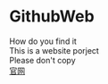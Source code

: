 # GithubWeb
How do you find it  
This is a website porject  
Please don't copy  
[官网](https://Linailnox.github.io)  
